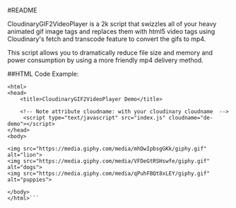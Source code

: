 #README

CloudinaryGIF2VideoPlayer is a 2k script that swizzles all of your heavy animated gif image tags and replaces them with html5 video tags using Cloudinary's fetch and transcode feature to convert the gifs to mp4.  

This script allows you to dramatically reduce file size and memory and power consumption by using a more friendly mp4 delivery method. 


##HTML Code Example:

```<!DOCTYPE html>
<html>
<head>
    <title>CloudinaryGIF2VideoPlayer Demo</title>

    <!-- Note attribute cloudname: with your cloudinary cloudname  -->
     <script type="text/javascript" src="index.js" cloudname="de-demo"></script>
</head>
<body>

<img src="https://media.giphy.com/media/mhDwIpbsgGKk/giphy.gif" alt="lion">
<img src="https://media.giphy.com/media/VFDeGtRSHswfe/giphy.gif" alt="dogs">
<img src="https://media.giphy.com/media/qPuhFBQt8xLEY/giphy.gif" alt="puppies"> 

</body>
</html>```
